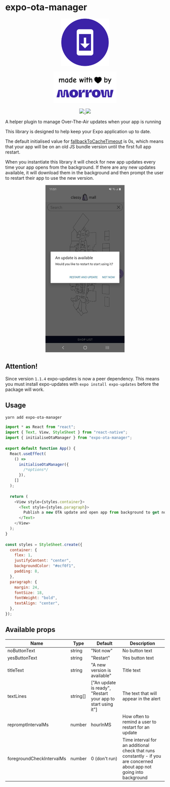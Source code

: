 # expo-ota-manager

<p align="center">
  <img alt="Expo OTA manager" width="150" src="expo-ota-manager.svg">
</p>
<p align="center">
  <a href="https://themorrow.digital/">
    <img alt="Morrow" width="200" src="love-morrow.png">
  </a>
</p>

<p align="center">
    <a href="https://www.npmjs.com/package/expo-ota-manager" alt="npm">
        <img src="https://img.shields.io/npm/v/expo-ota-manager" />
    </a>
    <a href="https://expo.io/" alt="expo.io">
        <img src="https://img.shields.io/badge/Runs%20with%20Expo-000.svg?style=flat-square&logo=EXPO&labelColor=f3f3f3&logoColor=000" />
    </a>
</p>

A helper plugin to manage Over-The-Air updates when your app is running

This library is designed to help keep your Expo application up to date.

The default initialised value for [fallbackToCacheTimeout](https://docs.expo.io/versions/latest/config/app/#fallbacktocachetimeout) is 0s, which means that your app will be on an old JS bundle version until the first full app restart.

When you instantiate this library it will check for new app updates every time your app opens from the background.
If there are any new updates available, it will download them in the background and then prompt the user to restart their app to use the new version.

<p align="center">
    <img alt="Expo OTA manager example" width="250" src="example.jpg">
</p>

## Attention!

Since version `1.1.4` expo-updates is now a peer dependency. This means you must install expo-updates with `expo install expo-updates` before the package will work.

## Usage

```
yarn add expo-ota-manager
```

```javascript
import * as React from "react";
import { Text, View, StyleSheet } from "react-native";
import { initialiseOtaManager } from "expo-ota-manager";

export default function App() {
  React.useEffect(
    () =>
      initialiseOtaManager({
        /*options*/
      }),
    []
  );

  return (
    <View style={styles.container}>
      <Text style={styles.paragraph}>
        Publish a new OTA update and open app from background to get notified
      </Text>
    </View>
  );
}

const styles = StyleSheet.create({
  container: {
    flex: 1,
    justifyContent: "center",
    backgroundColor: "#ecf0f1",
    padding: 8,
  },
  paragraph: {
    margin: 24,
    fontSize: 18,
    fontWeight: "bold",
    textAlign: "center",
  },
});
```

## Available props

| Name                      | Type     | Default                                                      | Description                                                                                                           |
| ------------------------- | -------- | ------------------------------------------------------------ | --------------------------------------------------------------------------------------------------------------------- |
| noButtonText              | string   | "Not now"                                                    | No button text                                                                                                        |
| yesButtonText             | string   | "Restart"                                                    | Yes button text                                                                                                       |
| titleText                 | string   | "A new version is available"                                 | Title text                                                                                                            |
| textLines                 | string[] | ["An update is ready", "Restart your app to start using it"] | The text that will appear in the alert                                                                                |
| repromptIntervalMs        | number   | hourInMS                                                     | How often to remind a user to restart for an update                                                                   |
| foregroundCheckIntervalMs | number   | 0 (don't run)                                                | Time interval for an additional check that runs constantly - if you are concerned about app not going into background |
